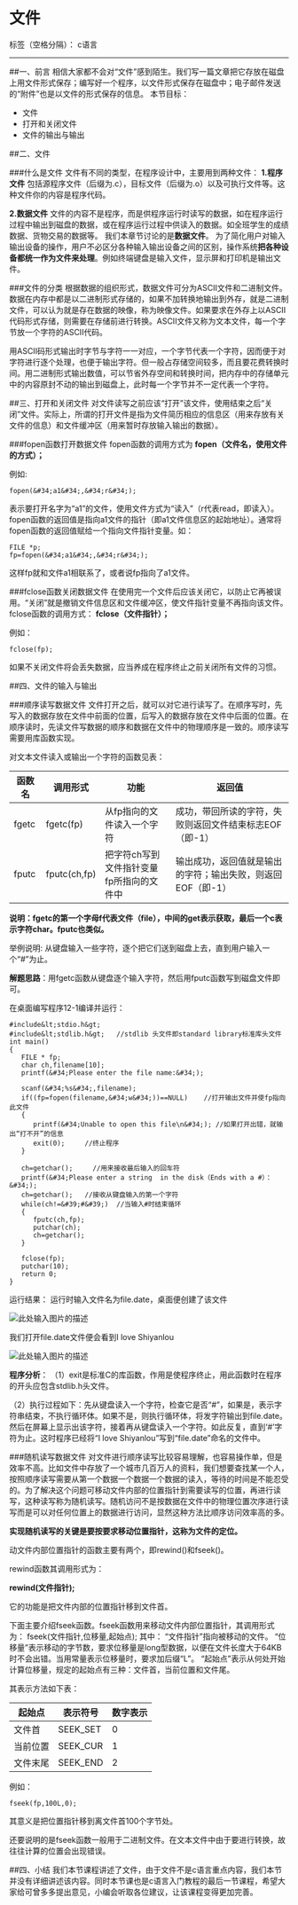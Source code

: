 # 文件

标签（空格分隔）： c语言

---

##一、前言
相信大家都不会对“文件”感到陌生。我们写一篇文章把它存放在磁盘上用文件形式保存；编写好一个程序，以文件形式保存在磁盘中；电子邮件发送的“附件”也是以文件的形式保存的信息。
本节目标：
+ 文件
+ 打开和关闭文件
+ 文件的输出与输出

##二、文件

###什么是文件
文件有不同的类型，在程序设计中，主要用到两种文件：
**1.程序文件**
包括源程序文件（后缀为.c），目标文件（后缀为.o）以及可执行文件等。这种文件你的内容是程序代码。

**2.数据文件**
文件的内容不是程序，而是供程序运行时读写的数据，如在程序运行过程中输出到磁盘的数据，或在程序运行过程中供读入的数据。如全班学生的成绩数据、货物交易的数据等。
我们本章节讨论的是**数据文件**。
为了简化用户对输入输出设备的操作，用户不必区分各种输入输出设备之间的区别，操作系统**把各种设备都统一作为文件来处理**。例如终端键盘是输入文件，显示屏和打印机是输出文件。

###文件的分类
根据数据的组织形式，数据文件可分为ASCII文件和二进制文件。数据在内存中都是以二进制形式存储的，如果不加转换地输出到外存，就是二进制文件，可以认为就是存在数据的映像，称为映像文件。如果要求在外存上以ASCII代码形式存储，则需要在存储前进行转换。ASCII文件又称为文本文件，每一个字节放一个字符的ASCII代码。

用ASCII码形式输出时字节与字符一一对应，一个字节代表一个字符，因而便于对字符进行逐个处理，也便于输出字符。但一般占存储空间较多，而且要花费转换时间。用二进制形式输出数值，可以节省外存空间和转换时间，把内存中的存储单元中的内容原封不动的输出到磁盘上，此时每一个字节并不一定代表一个字符。

##三、打开和关闭文件
对文件读写之前应该“打开”该文件，使用结束之后“关闭”文件。实际上，所谓的打开文件是指为文件简历相应的信息区（用来存放有关文件的信息）和文件缓冲区（用来暂时存放输入输出的数据）。

###fopen函数打开数据文件
fopen函数的调用方式为
**fopen（文件名，使用文件的方式）；**

例如:
```
fopen(&#34;a1&#34;,&#34;r&#34;);  
```

表示要打开名字为“a1”的文件，使用文件方式为“读入”（r代表read，即读入）。fopen函数的返回值是指向a1文件的指针（即a1文件信息区的起始地址）。通常将fopen函数的返回值赋给一个指向文件指针变量。如：
```
FILE *p;
fp=fopen(&#34;a1&#34;,&#34;r&#34;);
```

这样fp就和文件a1相联系了，或者说fp指向了a1文件。

###fclose函数关闭数据文件
在使用完一个文件后应该关闭它，以防止它再被误用。“关闭”就是撤销文件信息区和文件缓冲区，使文件指针变量不再指向该文件。
fclose函数的调用方式：
**fclose（文件指针）；**

例如：
```
fclose(fp);
```

 如果不关闭文件将会丢失数据，应当养成在程序终止之前关闭所有文件的习惯。
 
##四、文件的输入与输出

###顺序读写数据文件
文件打开之后，就可以对它进行读写了。在顺序写时，先写入的数据存放在文件中前面的位置，后写入的数据存放在文件中后面的位置。在顺序读时，先读文件写数据的顺序和数据在文件中的物理顺序是一致的。顺序读写需要用库函数实现。

对文本文件读入或输出一个字符的函数见表：

函数名|调用形式|功能|返回值
------|-------|------|----
fgetc|fgetc(fp)|从fp指向的文件读入一个字符|成功，带回所读的字符，失败则返回文件结束标志EOF（即-1）|
fputc|fputc(ch,fp)|把字符ch写到文件指针变量fp所指向的文件中|输出成功，返回值就是输出的字符；输出失败，则返回EOF（即-1）|

**说明：fgetc的第一个字母f代表文件（file），中间的get表示获取，最后一个c表示字符char。fputc也类似。**

举例说明:
从键盘输入一些字符，逐个把它们送到磁盘上去，直到用户输入一个“#”为止。

**解题思路**：用fgetc函数从键盘逐个输入字符，然后用fputc函数写到磁盘文件即可。

在桌面编写程序12-1编译并运行：
```
#include&lt;stdio.h&gt;
#include&lt;stdlib.h&gt;   //stdlib 头文件即standard library标准库头文件
int main()
{
   FILE * fp;
   char ch,filename[10];
   printf(&#34;Please enter the file name:&#34;);
   
   scanf(&#34;%s&#34;,filename);
   if((fp=fopen(filename,&#34;w&#34;))==NULL)    //打开输出文件并使fp指向此文件
   {
      printf(&#34;Unable to open this file\n&#34;); //如果打开出错，就输出“打不开”的信息
      exit(0);     //终止程序
   }
   
   ch=getchar();     //用来接收最后输入的回车符
   printf(&#34;Please enter a string  in the disk（Ends with a #）：&#34;);
   ch=getchar();   //接收从键盘输入的第一个字符
   while(ch!=&#39;#&#39;)  //当输入#时结束循环
   {
      fputc(ch,fp);
      putchar(ch);
      ch=getchar();
   }
   
   fclose(fp);
   putchar(10);
   return 0;
}
```

运行结果：
运行时输入文件名为file.date，桌面便创建了该文件


![此处输入图片的描述][1]

我们打开file.date文件便会看到I love Shiyanlou

![此处输入图片的描述][2]

**程序分析**：
（1）exit是标准C的库函数，作用是使程序终止，用此函数时在程序的开头应包含stdlib.h头文件。

（2）执行过程如下：先从键盘读入一个字符，检查它是否“#”，如果是，表示字符串结束，不执行循环体。如果不是，则执行循环体，将发字符输出到file.date。然后在屏幕上显示出该字符，接着再从键盘读入一个字符。如此反复，直到‘#’字符为止。这时程序已经将“I love Shiyanlou”写到“file.date”命名的文件中。

###随机读写数据文件
对文件进行顺序读写比较容易理解，也容易操作单，但是效率不高。比如文件中存放了一个城市几百万人的资料，我们想要查找某一个人，按照顺序读写需要从第一个数据一个数据一个数据的读入，等待的时间是不能忍受的。为了解决这个问题可移动文件内部的位置指针到需要读写的位置，再进行读写，这种读写称为随机读写。随机访问不是按数据在文件中的物理位置次序进行读写而是可以对任何位置上的数据进行访问，显然这种方法比顺序访问效率高的多。

**实现随机读写的关键是要按要求移动位置指针，这称为文件的定位。**

动文件内部位置指针的函数主要有两个，即rewind()和fseek()。

rewind函数其调用形式为：

**rewind(文件指针);**

它的功能是把文件内部的位置指针移到文件首。

下面主要介绍fseek函数。fseek函数用来移动文件内部位置指针，其调用形式为：
    fseek(文件指针,位移量,起始点);
其中：
“文件指针”指向被移动的文件。
“位移量”表示移动的字节数，要求位移量是long型数据，以便在文件长度大于64KB 时不会出错。当用常量表示位移量时，要求加后缀“L”。
“起始点”表示从何处开始计算位移量，规定的起始点有三种：文件首，当前位置和文件尾。

其表示方法如下表：

起始点	| 表示符号	| 数字表示
--------|-----------|---------
文件首	| SEEK_SET	| 0
当前位置|	 SEEK_CUR	| 1
文件末尾|	 SEEK_END| 2

例如：
```
fseek(fp,100L,0);
```

其意义是把位置指针移到离文件首100个字节处。

还要说明的是fseek函数一般用于二进制文件。在文本文件中由于要进行转换，故往往计算的位置会出现错误。

##四、小结
我们本节课程讲述了文件，由于文件不是c语言重点内容，我们本节并没有详细讲述该内容。同时本节课也是c语言入门教程的最后一节课程，希望大家给可曾多多提出意见，小编会听取各位建议，让该课程变得更加完善。





 
 


  [1]: https://dn-anything-about-doc.qbox.me/c/12-3.png
  [2]: https://dn-anything-about-doc.qbox.me/c/12-2.png